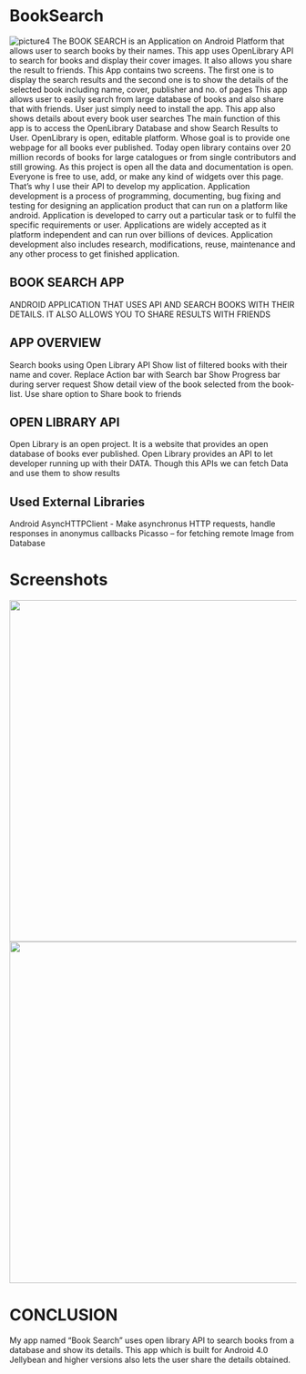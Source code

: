 # BookSearch
![picture4](https://cloud.githubusercontent.com/assets/26799985/24587895/257f1e56-17dc-11e7-928b-cd0c685d6ecc.png)
The BOOK SEARCH is an Application on Android Platform that allows user to search books by their names. This app uses OpenLibrary API to search for books and display their cover images.  It also allows you share the result to friends.
This App contains two screens. The first one is to display the search results and the second one is to show the details of the selected book including name, cover, publisher and no. of pages
This app allows user to easily search from large database of books and also share that with friends. User just simply need to install the app. This app also shows details about every book user searches 
The main function of this app is to access the OpenLibrary Database and show Search Results to User. OpenLibrary is open, editable platform. Whose goal is to provide one webpage for all books ever published. Today open library contains over 20 million records of books for large catalogues or from single contributors and still growing. As this project is open all the data and documentation is open. Everyone is free to use, add, or make any kind of widgets over this page. That’s why I use their API to develop my application. 
Application development is a process of programming, documenting, bug fixing and testing for designing an application product that can run on a platform like android. Application is developed to carry out a particular task or to fulfil the specific requirements or user. Applications are widely accepted as it platform independent and can run over billions of devices. Application development also includes research, modifications, reuse, maintenance and any other process to get finished application.

## BOOK SEARCH APP
ANDROID APPLICATION THAT USES API AND SEARCH BOOKS WITH THEIR DETAILS. IT ALSO ALLOWS YOU TO SHARE RESULTS WITH FRIENDS

## APP OVERVIEW
Search books using Open Library API
Show list of filtered books with their name and cover.
Replace Action bar with Search bar
Show Progress bar during server request
Show detail view of the book selected from the book-list.
Use share option to Share book to friends

## OPEN LIBRARY API
Open Library is an open project. It is a website that provides an open database of books ever published.
Open Library provides an API to let developer running up with their DATA. 
Though this APIs we can fetch Data and use them to show results 

## Used External Libraries
Android AsyncHTTPClient - Make asynchronus HTTP requests, handle responses in anonymus callbacks
Picasso – for fetching remote Image from Database

# Screenshots
<img src="https://cloud.githubusercontent.com/assets/26799985/24587866/a6513fce-17db-11e7-895d-739ddfb8a3c1.png" width="600">
<img src="https://cloud.githubusercontent.com/assets/26799985/24587883/eadb786c-17db-11e7-8d7d-265881f7ed9a.png" width="600">

# CONCLUSION
My app named “Book Search” uses open library API to search books from a database and show its details. This app which is built for Android 4.0 Jellybean and higher versions also lets the user share the details obtained.

